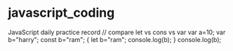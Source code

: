 # javascript_coding
JavaScript daily practice   record
// compare let vs cons vs var
var a=10;
var b="harry";
const b="ram";
{
     let b="ram";
     console.log(b);
}
console.log(b);
